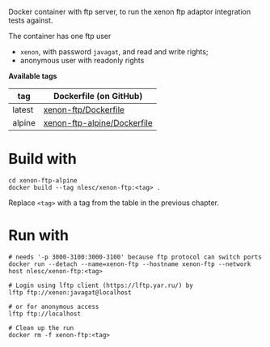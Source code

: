 Docker container with ftp server, to run the xenon ftp adaptor integration
tests against.

The container has one ftp user

- ``xenon``, with password ``javagat``, and read and write rights;
- anonymous user with readonly rights

**Available tags**

| tag | Dockerfile (on GitHub)|
|---|---|
|latest| [xenon-ftp/Dockerfile](https://github.com/NLeSC/xenon-docker-images/blob/master/xenon-ftp/Dockerfile)
|alpine| [xenon-ftp-alpine/Dockerfile](https://github.com/NLeSC/xenon-docker-images/blob/master/xenon-ftp-alpine/Dockerfile)

# Build with

```
cd xenon-ftp-alpine
docker build --tag nlesc/xenon-ftp:<tag> .
```

Replace `<tag>` with a tag from the table in the previous chapter.

# Run with

```
# needs '-p 3000-3100:3000-3100' because ftp protocol can switch ports
docker run --detach --name=xenon-ftp --hostname xenon-ftp --network host nlesc/xenon-ftp:<tag>

# Login using lftp client (https://lftp.yar.ru/) by
lftp ftp://xenon:javagat@localhost

# or for anonymous access
lftp ftp://localhost

# Clean up the run
docker rm -f xenon-ftp:<tag>
```

